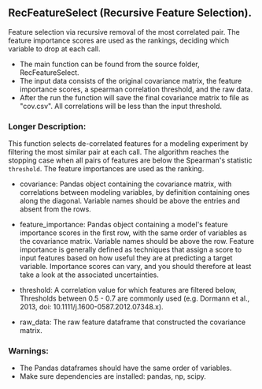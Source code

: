 ## RecFeatureSelect (Recursive Feature Selection). 

Feature selection via recursive removal of the most correlated pair. The feature importance scores are used as the rankings, deciding which variable to drop at each call.

* The main function can be found from the source folder, RecFeatureSelect.
* The input data consists of the original covariance matrix, the feature importance scores, a spearman correlation threshold, and the raw data. 
* After the run the function will save the final covariance matrix to file as "cov.csv". All correlations will be less than the input threshold.  

### Longer Description:

This function selects de-correlated features for a modeling experiment by filtering the most similar pair at each call. The algorithm reaches the
stopping case when all pairs of features are below the Spearman's statistic `threshold`. The feature importances are used as the ranking.

* covariance: Pandas object containing the covariance matrix, with
        correlations between modeling variables, by definition containing
        ones along the diagonal. Variable names should be above the
        entries and absent from the rows.

* feature_importance: Pandas object containing a model's feature importance
        scores in the first row, with the same order of variables as the
        covariance matrix. Variable names should be above the row. Feature
        importance is generally defined as techniques that assign a score to
        input features based on how useful they are at predicting a target
        variable. Importance scores can vary, and you should therefore
        at least take a look at the associated uncertainties.

* threshold: A correlation value for which features are filtered below,
        Thresholds between 0.5 - 0.7 are commonly used (e.g. Dormann et al.,
        2013, doi: 10.1111/j.1600-0587.2012.07348.x).

* raw_data: The raw feature dataframe that constructed the covariance matrix.

### Warnings:

* The Pandas dataframes should have the same order of variables.
* Make sure dependencies are installed: pandas, np, scipy.
